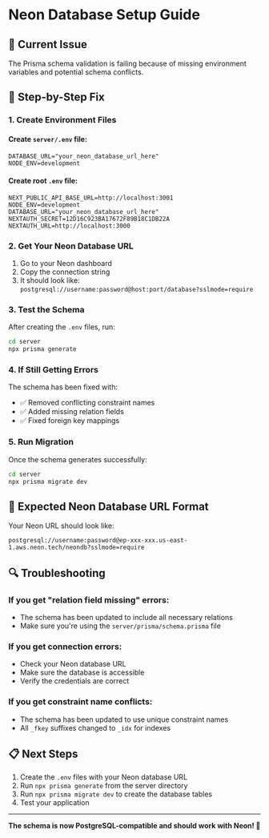 # Neon Database Setup Guide

## 🚨 **Current Issue**
The Prisma schema validation is failing because of missing environment variables and potential schema conflicts.

## 🔧 **Step-by-Step Fix**

### 1. **Create Environment Files**

#### Create `server/.env` file:
```env
DATABASE_URL="your_neon_database_url_here"
NODE_ENV=development
```

#### Create root `.env` file:
```env
NEXT_PUBLIC_API_BASE_URL=http://localhost:3001
NODE_ENV=development
DATABASE_URL="your_neon_database_url_here"
NEXTAUTH_SECRET=12D16C923BA17672F89B18C1DB22A
NEXTAUTH_URL=http://localhost:3000
```

### 2. **Get Your Neon Database URL**

1. Go to your Neon dashboard
2. Copy the connection string
3. It should look like: `postgresql://username:password@host:port/database?sslmode=require`

### 3. **Test the Schema**

After creating the `.env` files, run:

```bash
cd server
npx prisma generate
```

### 4. **If Still Getting Errors**

The schema has been fixed with:
- ✅ Removed conflicting constraint names
- ✅ Added missing relation fields
- ✅ Fixed foreign key mappings

### 5. **Run Migration**

Once the schema generates successfully:

```bash
cd server
npx prisma migrate dev
```

## 🎯 **Expected Neon Database URL Format**

Your Neon URL should look like:
```
postgresql://username:password@ep-xxx-xxx.us-east-1.aws.neon.tech/neondb?sslmode=require
```

## 🔍 **Troubleshooting**

### If you get "relation field missing" errors:
- The schema has been updated to include all necessary relations
- Make sure you're using the `server/prisma/schema.prisma` file

### If you get connection errors:
- Check your Neon database URL
- Make sure the database is accessible
- Verify the credentials are correct

### If you get constraint name conflicts:
- The schema has been updated to use unique constraint names
- All `_fkey` suffixes changed to `_idx` for indexes

## 📋 **Next Steps**

1. Create the `.env` files with your Neon database URL
2. Run `npx prisma generate` from the server directory
3. Run `npx prisma migrate dev` to create the database tables
4. Test your application

---

**The schema is now PostgreSQL-compatible and should work with Neon! 🚀**
